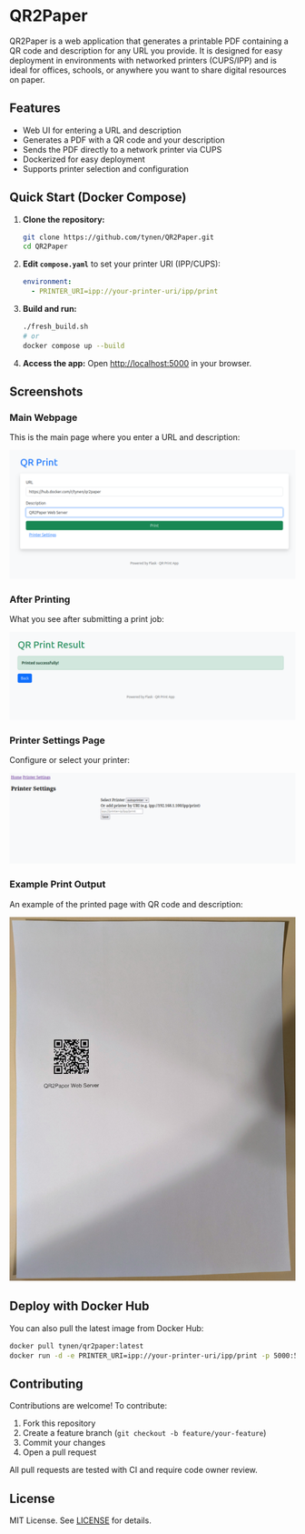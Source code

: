 # QR2Paper

QR2Paper is a web application that generates a printable PDF containing a QR code and description for any URL you provide. It is designed for easy deployment in environments with networked printers (CUPS/IPP) and is ideal for offices, schools, or anywhere you want to share digital resources on paper.

## Features
- Web UI for entering a URL and description
- Generates a PDF with a QR code and your description
- Sends the PDF directly to a network printer via CUPS
- Dockerized for easy deployment
- Supports printer selection and configuration

## Quick Start (Docker Compose)

1. **Clone the repository:**
   ```bash
   git clone https://github.com/tynen/QR2Paper.git
   cd QR2Paper
   ```
2. **Edit `compose.yaml`** to set your printer URI (IPP/CUPS):
   ```yaml
   environment:
     - PRINTER_URI=ipp://your-printer-uri/ipp/print
   ```
3. **Build and run:**
   ```bash
   ./fresh_build.sh
   # or
   docker compose up --build
   ```

4. **Access the app:**
   Open [http://localhost:5000](http://localhost:5000) in your browser.

## Screenshots

### Main Webpage
This is the main page where you enter a URL and description:

![Main Webpage](webpage1.png)

### After Printing
What you see after submitting a print job:

![After Print](webpage2.png)

### Printer Settings Page
Configure or select your printer:

![Printer Settings](printersettings_webpage3.png)

### Example Print Output
An example of the printed page with QR code and description:

![Example Print](example_print.jpg)

## Deploy with Docker Hub
You can also pull the latest image from Docker Hub:
```bash
docker pull tynen/qr2paper:latest
docker run -d -e PRINTER_URI=ipp://your-printer-uri/ipp/print -p 5000:5000 tynen/qr2paper:latest
```

## Contributing
Contributions are welcome! To contribute:
1. Fork this repository
2. Create a feature branch (`git checkout -b feature/your-feature`)
3. Commit your changes
4. Open a pull request

All pull requests are tested with CI and require code owner review.

## License
MIT License. See [LICENSE](LICENSE) for details.
